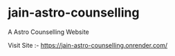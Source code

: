 # jain-astro-counselling
A Astro Counselling Website

Visit Site :- https://jain-astro-counselling.onrender.com/
